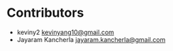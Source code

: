 # Contributors

* keviny2 [kevinyang10@gmail.com](mailto:kevinyang10@gmail.com)
* Jayaram Kancherla [jayaram.kancherla@gmail.com](mailto:jayaram.kancherla@gmail.com)
